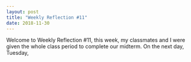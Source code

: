 ```yaml
---
layout: post
title: "Weekly Reflection #11"
date: 2018-11-30
---
```


Welcome to Weekly Reflection #11, this week, my classmates and I were given the whole class period to complete our midterm. On the next day, Tuesday,
